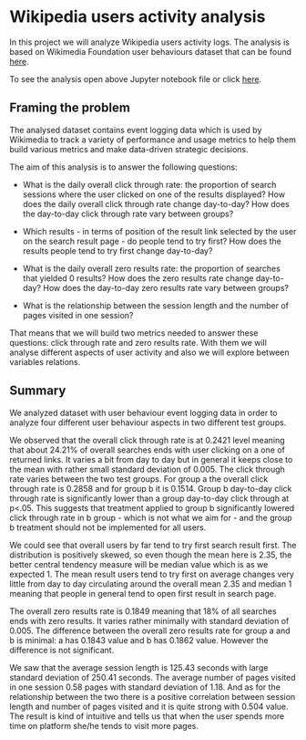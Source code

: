 # Wikipedia users activity analysis

In this project we will analyze Wikipedia users activity logs. The analysis is based on Wikimedia Foundation user behaviours dataset that can be found [here](https://github.com/wikimedia-research/Discovery-Hiring-Analyst-2016).

To see the analysis open above Jupyter notebook file or click [here](https://github.com/msznajder/wikipedia_users_activity_analysis/blob/master/wikipedia_users_activity_analysis.ipynb).

## Framing the problem

The analysed dataset contains event logging data which is used by Wikimedia to track a variety of performance and usage metrics to help them build various metrics and make data-driven strategic decisions.

The aim of this analysis is to answer the following questions:

* What is the daily overall click through rate: the proportion of search sessions where the user clicked on one of the results displayed? How does the daily overall click through rate change day-to-day? How does the day-to-day click through rate vary between groups?

* Which results - in terms of position of the result link selected by the user on the search result page - do people tend to try first? How does the results people tend to try first change day-to-day?

* What is the daily overall zero results rate: the proportion of searches that yielded 0 results? How does the zero results rate change day-to-day? How does the day-to-day zero results rate vary between groups?

* What is the relationship between the session length and the number of pages visited in one session?

That means that we will build two metrics needed to answer these questions: click through rate and zero results rate. With them we will analyse different aspects of user activity and also we will explore between variables relations.

## Summary

We analyzed dataset with user behaviour event logging data in order to analyze four different user behaviour aspects in two different test groups.

We observed that the overall click through rate is at 0.2421 level meaning that about 24.21% of overall searches ends with user clicking on a one of returned links. It varies a bit from day to day but in general it keeps close to the mean with rather small standard deviation of 0.005. The click through rate varies between the two test groups. For group a the overall click through rate is 0.2858 and for group b it is 0.1514. Group b day-to-day click through rate is significantly lower than a group day-to-day click through at p<.05. This suggests that treatment applied to group b significantly lowered click through rate in b group - which is not what we aim for - and the group b treatment should not be implemented for all users.

We could see that overall users by far tend to try first search result first. The distribution is positively skewed, so even though the mean here is 2.35, the better central tendency measure will be median value which is as we expected 1. The mean result users tend to try first on average changes very little from day to day circulating around the overall mean 2.35 and median 1 meaning that people in general tend to open first result in search page.

The overall zero results rate is 0.1849 meaning that 18% of all searches ends with zero results. It varies rather minimally with standard deviation of 0.005. The difference between the overall zero results rate for group a and b is minimal: a has 0.1843 value and b has 0.1862 value. However the difference is not significant.

We saw that the average session length is 125.43 seconds with large standard deviation of 250.41 seconds. The average number of pages visited in one session 0.58 pages with standard deviation of 1.18. And as for the relationship between the two there is a positive correlation between session length and number of pages visited and it is quite strong with 0.504 value. The result is kind of intuitive and tells us that when the user spends more time on platform she/he tends to visit more pages.
